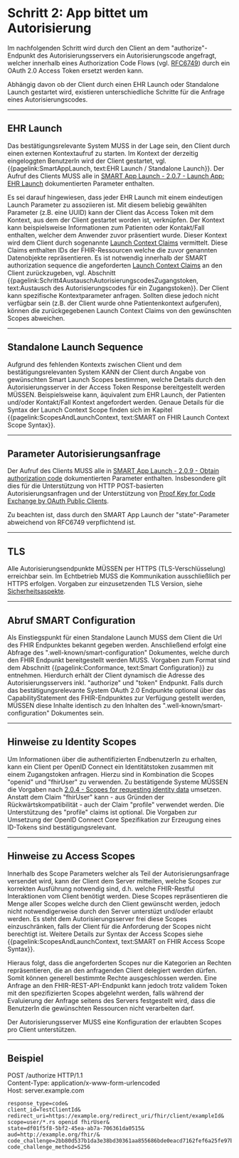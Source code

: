 # Schritt 2: App bittet um Autorisierung

Im nachfolgenden Schritt wird durch den Client an dem "authorize"-Endpunkt des Autorisierungsservers ein Autorisierungscode angefragt, welcher innerhalb eines Authorization Code Flows (vgl. [RFC6749](https://datatracker.ietf.org/doc/html/rfc6749#section-4.1)) durch ein OAuth 2.0 Access Token ersetzt werden kann.

Abhängig davon ob der Client durch einen EHR Launch oder Standalone Launch gestartet wird, existieren unterschiedliche Schritte für die Anfrage eines Autorisierungscodes.

----

## EHR Launch

Das bestätigungsrelevante System MUSS in der Lage sein, den Client durch einen externen Kontextaufruf zu starten. Im Kontext der derzeitig eingeloggten BenutzerIn wird der Client gestartet, vgl. {{pagelink:SmartAppLaunch, text:EHR Launch / Standalone Launch}}. Der Aufruf des Clients MUSS alle in [SMART App Launch - 2.0.7 - Launch App: EHR Launch](https://hl7.org/fhir/smart-app-launch/STU2/app-launch.html#step-2-launch-ehr) dokumentierten Parameter enthalten.

Es sei darauf hingewiesen, dass jeder EHR Launch mit einem eindeutigen Launch Parameter zu assoziieren ist. Mit diesem beliebig gewählten Parameter (z.B. eine UUID) kann der Client das Access Token mit dem Kontext, aus dem der Client gestartet worden ist, verknüpfen. Der Kontext kann beispielsweise Informationen zum Patienten oder Kontakt/Fall enthalten, welcher dem Anwender zuvor präsentiert wurde. Dieser Kontext wird dem Client durch sogenannte [Launch Context Claims](https://hl7.org/fhir/smart-app-launch/STU2/scopes-and-launch-context.html#scopes-for-requesting-context-data) vermittelt. Diese Claims enthalten IDs der FHIR-Ressourcen welche die zuvor genannten Datenobjekte repräsentieren. Es ist notwendig innerhalb der SMART authorization sequence die angeforderten [Launch Context Claims](https://hl7.org/fhir/smart-app-launch/STU2/scopes-and-launch-context.html#scopes-for-requesting-context-data) an den Client zurückzugeben, vgl. Abschnitt {{pagelink:Schritt4AustauschAutorisierungscodesZugangstoken, text:Austausch des Autorisierungscodes für ein Zugangstoken}}. Der Client kann spezifische Kontextparameter anfragen. Sollten diese jedoch nicht verfügbar sein (z.B. der Client wurde ohne Patientenkontext aufgerufen), können die zurückgegebenen Launch Context Claims von den gewünschten Scopes abweichen.

----

## Standalone Launch Sequence

Aufgrund des fehlenden Kontexts zwischen Client und dem bestätigungsrelevanten System KANN der Client durch Angabe von gewünschten Smart Launch Scopes bestimmen, welche Details durch den Autorisierungsserver in der Access Token Response bereitgestellt werden MÜSSEN. Beispielsweise kann, äquivalent zum EHR Launch, der Patienten und/oder Kontakt/Fall Kontext angefordert werden. Genaue Details für die Syntax der Launch Context Scope finden sich im Kapitel {{pagelink:ScopesAndLaunchContext, text:SMART on FHIR Launch Context Scope Syntax}}.

----

## Parameter Autorisierungsanfrage

Der Aufruf des Clients MUSS alle in [SMART App Launch - 2.0.9 - Obtain authorization code](https://hl7.org/fhir/smart-app-launch/STU2/app-launch.html#step-4-authorization-code) dokumentierten Parameter enthalten. Insbesondere gilt dies für die Unterstützung von HTTP POST-basierten Autorisierungsanfragen und der Unterstützung von [Proof Key for Code Exchange by OAuth Public Clients](https://datatracker.ietf.org/doc/html/rfc7636).

Zu beachten ist, dass durch den SMART App Launch der "state"-Parameter abweichend von RFC6749 verpflichtend ist.

----

## TLS

Alle Autorisierungsendpunkte MÜSSEN per HTTPS (TLS-Verschlüsselung) erreichbar sein. Im Echtbetrieb MUSS die Kommunikation ausschließlich per HTTPS erfolgen. Vorgaben zur einzusetzenden TLS Version, siehe [Sicherheitsaspekte](https://simplifier.net/guide/ImplementierungsleitfadenISiK-Basismodul/UebergreifendeFestlegungenRest).

----

## Abruf SMART Configuration

Als Einstiegspunkt für einen Standalone Launch MUSS dem Client die Url des FHIR Endpunktes bekannt gegeben werden. Anschließend erfolgt eine Abfrage des ".well-known/smart-configuration" Dokumentes, welche durch den FHIR Endpunkt bereitgestellt werden MUSS. Vorgaben zum Format sind dem Abschnitt {{pagelink:Conformance, text:Smart Configuration}} zu entnehmen. Hierdurch erhält der Client dynamisch die Adresse des Autorisierungsservers inkl. "authorize" und "token" Endpunkt. Falls durch das bestätigungsrelevante System OAuth 2.0 Endpunkte optional über das CapabilityStatement des FHIR-Endpunktes zur Verfügung gestellt werden, MÜSSEN diese Inhalte identisch zu den Inhalten des ".well-known/smart-configuration" Dokumentes sein.

----

## Hinweise zu Identity Scopes

Um Informationen über die authentifizierten EndbenutzerIn zu erhalten, kann ein Client per OpenID Connect ein Identitätstoken zusammen mit einem Zugangstoken anfragen. Hierzu sind in Kombination die Scopes "openid" und "fhirUser" zu verwenden. Zu bestätigende Systeme MÜSSEN die Vorgaben nach [2.0.4 - Scopes for requesting identity data](https://hl7.org/fhir/smart-app-launch/STU2/scopes-and-launch-context.html#scopes-for-requesting-identity-data) umsetzen. Anstatt dem Claim "fhirUser" kann - aus Gründen der Rückwärtskompatibilität - auch der Claim "profile" verwendet werden. Die Unterstützung des "profile" claims ist optional. Die Vorgaben zur Umsetzung der OpenID Connect Core Spezifikation zur Erzeugung eines ID-Tokens sind bestätigungsrelevant.

----

## Hinweise zu Access Scopes

Innerhalb des Scope Parameters welcher als Teil der Autorisierungsanfrage versendet wird, kann der Client dem Server mitteilen, welche Scopes zur korrekten Ausführung notwendig sind, d.h. welche FHIR-Restful Interaktionen vom Client benötigt werden. Diese Scopes repräsentieren die Menge aller Scopes welche durch den Client gewünscht werden, jedoch nicht notwendigerweise durch den Server unterstüzt und/oder erlaubt werden. Es steht dem Autorisierungsserver frei diese Scopes einzuschränken, falls der Client für die Anforderung der Scopes nicht berechtigt ist. Weitere Details zur Syntax der Access Scopes siehe {{pagelink:ScopesAndLaunchContext, text:SMART on FHIR Access Scope Syntax}}.

Hieraus folgt, dass die angeforderten Scopes nur die Kategorien an Rechten repräsentieren, die an den anfragenden Client delegiert werden dürfen. Somit können generell bestimmte Rechte ausgeschlossen werden. Eine Anfrage an den FHIR-REST-API-Endpunkt kann jedoch trotz validem Token mit den spezifizierten Scopes abgelehnt werden, falls während der Evaluierung der Anfrage seitens des Servers festgestellt wird, dass die BenutzerIn die gewünschten Ressourcen nicht verarbeiten darf.

Der Autorisierungsserver MUSS eine Konfiguration der erlaubten Scopes pro Client unterstützen.

----

## Beispiel

POST /authorize HTTP/1.1<br>
Content-Type: application/x-www-form-urlencoded<br>
Host: server.example.com

```
response_type=code&
client_id=TestClientId&
redirect_uri=https://example.org/redirect_uri/fhir/client/exampleId&
scope=user/*.rs openid fhirUser&
state=df01f5f8-5bf2-45ea-ab7a-706361da0515&
aud=http://example.org/fhir/&
code_challenge=2bb80d537b1da3e38bd30361aa855686bde0eacd7162fef6a25fe97bf527a25b&
code_challenge_method=S256
```